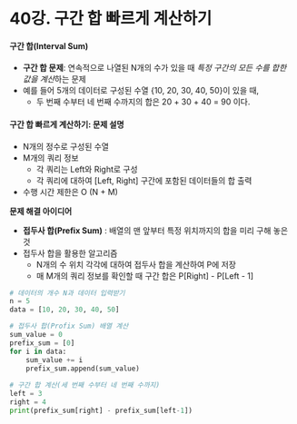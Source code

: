 # 40강. 구간 합 빠르게 계산하기



#### 구간 합(Interval Sum)

* **구간 합 문제**: 연속적으로 나열된 N개의 수가 있을 때 *특정 구간의 모든 수를 합한 값을 계산*하는 문제
* 예를 들어 5개의 데이터로 구성된 수열 {10, 20, 30, 40, 50}이 있을 때,
  * 두 번째 수부터 네 번째 수까지의 합은 20 + 30 + 40 = 90 이다.



#### 구간 합 빠르게 계산하기: 문제 설명

* N개의 정수로 구성된 수열
* M개의 쿼리 정보
  * 각 쿼리는 Left와 Right로 구성
  * 각 쿼리에 대하여 [Left, Right] 구간에 포함된 데이터들의 합 출력
* 수행 시간 제한은 O (N + M)



**문제 해결 아이디어**

* **접두사 합(Prefix Sum)** : 배열의 맨 앞부터 특정 위치까지의 합을 미리 구해 놓은 것
* 접두사 합을 활용한 알고리즘
  * N개의 수 위치 각각에 대하여 접두사 합을 계산하여 P에 저장
  * 매 M개의 쿼리 정보를 확인할 때 구간 합은 P[Right] - P[Left - 1]



```python
# 데이터의 개수 N과 데이터 입력받기
n = 5
data = [10, 20, 30, 40, 50]

# 접두사 합(Profix Sum) 배열 계산
sum_value = 0
prefix_sum = [0]
for i in data:
    sum_value += i
    prefix_sum.append(sum_value)
    
# 구간 합 계산(세 번째 수부터 네 번째 수까지)
left = 3
right = 4
print(prefix_sum[right] - prefix_sum[left-1])
```



